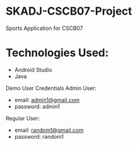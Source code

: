 # SKADJ-CSCB07-Project
Sports Application for CSCB07

# Technologies Used:
- Android Studio
- Java

Demo User Credentials
Admin User:
 - email: admin1@gmail.com
 - password: admin1

Regular User:
 - email: random1@gmail.com
 - password: random1
